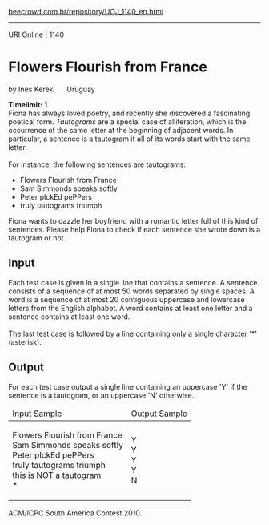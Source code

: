 <p><a href="https://www.beecrowd.com.br/repository/UOJ_1140_en.html">beecrowd.com.br/repository/UOJ_1140_en.html</a></p><hr>
<div>
  <span>URI Online | 1140</span>
  <h1>Flowers Flourish from France</h1>
  <div><p>
     by Ines Kereki <img alt="" src="https://resources.beecrowd.com.br/gallery/images/flags/uy.gif" style="width: 16px; height: 11px; "> Uruguay</p>
  </div>
  <strong>Timelimit: 1</strong>
</div>
<div>
<div>
<div>
 Fiona has always loved poetry, and recently she discovered a fascinating poetical form. <em>Tautograms</em> are a special case of alliteration, which is the occurrence of the same letter at the beginning of adjacent words. In particular, a sentence is a tautogram if all of its words start with the same letter.</div>
<div>
<br></div>
<div>
 For instance, the following sentences are tautograms:</div>
<ul>
  <li>
   Flowers Flourish from France</li>
  <li>
   Sam Simmonds speaks softly</li>
  <li>
   Peter pIckEd pePPers</li>
  <li>
   truly tautograms triumph</li>
</ul>
<div>
   Fiona wants to dazzle her boyfriend with a romantic letter full of this kind of sentences. Please help Fiona to check if each sentence she wrote down is a tautogram or not.</div>
</div>
<h2>Input</h2>
<div>
<div>
 Each test case is given in a single line that contains a sentence. A sentence consists of a sequence of at most 50 words separated by single spaces. A word is a sequence of at most 20 contiguous uppercase and lowercase letters from the English alphabet. A word contains at least one letter and a sentence contains at least one word.</div>
<div>
<br></div>
<div>
   The last test case is followed by a line containing only a single character '*' (asterisk).</div>
</div>
<h2>Output</h2>
<div>
  <p>
   For each test case output a single line containing an uppercase 'Y' if the sentence is a tautogram, or an uppercase 'N' otherwise.</p>
</div>
<div></div>
  <table>
    <thead>
      <tr>
        <td>Input Sample</td>
        <td>Output Sample</td>
      </tr>
    </thead>
    <tbody>
      <tr>
        <td>
          <p>
           Flowers Flourish from France<br>
           Sam Simmonds speaks softly<br>
           Peter pIckEd pePPers<br>
           truly tautograms triumph<br>
           this is NOT a tautogram<br>
           *</p>
        </td>
        <td>
          <p>
           Y<br>
           Y<br>
           Y<br>
           Y<br>
           N</p>
        </td>
      </tr>
    </tbody>
  </table>
  <p>
   ACM/ICPC South America Contest 2010.</p>
</div>